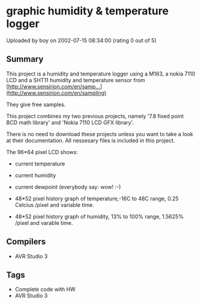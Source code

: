 # graphic humidity & temperature logger

Uploaded by boy on 2002-07-15 08:34:00 (rating 0 out of 5)

## Summary

This project is a humidity and temperature logger using a M163, a nokia 7110 LCD and a SHT11 humidity and temperature sensor from [http://www.sensirion.com/en/samp...](http://www.sensirion.com/en/sampling)


They give free samples.


This project combines my two previous projects, namely '7.8 fixed point BCD math library' and 'Nokia 7110 LCD GFX library'.  

There is no need to download these projects unless you want to take a look at their documentation. All nessesary files is included in this project.


The 96*64 pixel LCD shows:


+ current temperature


+ current humidity


+ current dewpoint (everybody say: wow! :-)


+ 48*52 pixel history graph of temperature,-16C to 48C range, 0.25 Celcius /pixel and variable time.


+ 48*52 pixel history graph of humidity, 13% to 100% range, 1.5625% /pixel and varable time.

## Compilers

- AVR Studio 3

## Tags

- Complete code with HW
- AVR Studio 3

